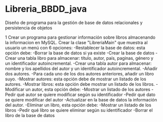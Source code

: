 # Libreria_BBDD_java
Diseño de programa para la gestión de base de datos relacionales y persistencia de objetos

1 Crear un programa para gestionar información sobre libros almacenando la informacion en MySQL.
Crear la clase "LibreriaMain" que muestra al usuario un menú con 6 opciones:
  -Restablecer la base de datos: esta opción debe:
      -Borrar la base de datos si ya existe
      -Crear la base de datos
      -Crear una tabla libro para almacenar: título, autor, país, paginas, género y un
      identificador autoincremental.
      -Crear una tabla autor para almacenar: nombre y los apellidos del autor y un
      identificador autoincremental.
      -Añadir dos autores.
      -Para cada uno de los dos autores anteriores, añadir un libro suyo.
  -Mostrar autores: esta opción debe de mostrar un listado de los autores.
  -Mostrar libros: esta opción debe mostrar un listado de los libros.
  -Modificar un autor, esta opción debe:
      -Mostrar un listado de los autores
      -Pedir qué autor se quiere modificar según su identificador
      -Pedir qué dato se quiere modificar del autor
      -Actualizar en la base de datos la información del autor.
  -Eliminar un libro, esta opción debe:
      -Mostrar un listado de los libros
      -Pedir qué libro se quiere eliminar según su identificador
      -Borrar el libro de la base de datos
      
